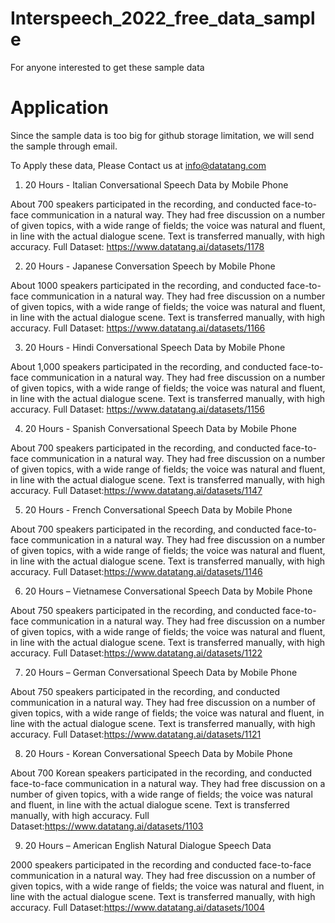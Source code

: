 # Interspeech_2022_free_data_sample
For anyone interested to get these sample data
# Application
Since the sample data is too big for github storage limitation, we will send the sample through email. 

To Apply these data, Please Contact us at info@datatang.com

1. 20 Hours - Italian Conversational Speech Data by Mobile Phone
 
About 700 speakers participated in the recording, and conducted face-to-face communication in a natural way. They had free discussion on a number of given topics, with a wide range of fields; the voice was natural and fluent, in line with the actual dialogue scene. Text is transferred manually, with high accuracy.
Full Dataset: https://www.datatang.ai/datasets/1178

2. 20 Hours - Japanese Conversation Speech by Mobile Phone
 
About 1000 speakers participated in the recording, and conducted face-to-face communication in a natural way. They had free discussion on a number of given topics, with a wide range of fields; the voice was natural and fluent, in line with the actual dialogue scene. Text is transferred manually, with high accuracy.
Full Dataset: https://www.datatang.ai/datasets/1166

3. 20 Hours - Hindi Conversational Speech Data by Mobile Phone
 
About 1,000 speakers participated in the recording, and conducted face-to-face communication in a natural way. They had free discussion on a number of given topics, with a wide range of fields; the voice was natural and fluent, in line with the actual dialogue scene. Text is transferred manually, with high accuracy.
Full Dataset: https://www.datatang.ai/datasets/1156

4. 20 Hours - Spanish Conversational Speech Data by Mobile Phone
 
About 700 speakers participated in the recording, and conducted face-to-face communication in a natural way. They had free discussion on a number of given topics, with a wide range of fields; the voice was natural and fluent, in line with the actual dialogue scene. Text is transferred manually, with high accuracy.
Full Dataset:https://www.datatang.ai/datasets/1147

5. 20 Hours - French Conversational Speech Data by Mobile Phone
 
About 700 speakers participated in the recording, and conducted face-to-face communication in a natural way. They had free discussion on a number of given topics, with a wide range of fields; the voice was natural and fluent, in line with the actual dialogue scene. Text is transferred manually, with high accuracy.
Full Dataset:https://www.datatang.ai/datasets/1146

6. 20 Hours – Vietnamese Conversational Speech Data by Mobile Phone
 
About 750 speakers participated in the recording, and conducted face-to-face communication in a natural way. They had free discussion on a number of given topics, with a wide range of fields; the voice was natural and fluent, in line with the actual dialogue scene. Text is transferred manually, with high accuracy.
Full Dataset:https://www.datatang.ai/datasets/1122

7. 20 Hours – German Conversational Speech Data by Mobile Phone
 
About 750 speakers participated in the recording, and conducted communication in a natural way. They had free discussion on a number of given topics, with a wide range of fields; the voice was natural and fluent, in line with the actual dialogue scene. Text is transferred manually, with high accuracy.
Full Dataset:https://www.datatang.ai/datasets/1121


8. 20 Hours - Korean Conversational Speech Data by Mobile Phone
 
About 700 Korean speakers participated in the recording, and conducted face-to-face communication in a natural way. They had free discussion on a number of given topics, with a wide range of fields; the voice was natural and fluent, in line with the actual dialogue scene. Text is transferred manually, with high accuracy.
Full Dataset:https://www.datatang.ai/datasets/1103


9. 20 Hours – American English Natural Dialogue Speech Data
 
2000 speakers participated in the recording and conducted face-to-face communication in a natural way. They had free discussion on a number of given topics, with a wide range of fields; the voice was natural and fluent, in line with the actual dialogue scene. Text is transferred manually, with high accuracy.
Full Dataset:https://www.datatang.ai/datasets/1004



